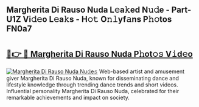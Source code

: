 ## Margherita Di Rauso Nuda L𝚎a𝚔ed N𝚞𝚍e - Part-U1Z Vi𝚍𝚎o L𝚎a𝚔s - H𝚘𝚝 O𝚗𝚕yf𝚊ns P𝚑𝚘tos FN0a7

# <h2><a href="http://kf2nvp.oniu.top/?m=Margherita+Di+Rauso+Nuda">🔗👉 🔴 Margherita Di Rauso Nuda P𝚑ot𝚘𝚜 V𝚒d𝚎o</a></h2>

[![Margherita Di Rauso Nuda Nu𝚍e𝚜](https://i.imgur.com/0qMVB7G.gif)](http://kf2nvp.oniu.top/?m=Margherita+Di+Rauso+Nuda)
Web-based artist and amusement giver Margherita Di Rauso Nuda, known for disseminating dance and lifestyle knowledge through trending dance trends and short videos. Influential personality Margherita Di Rauso Nuda, celebrated for their remarkable achievements and impact on society.  

